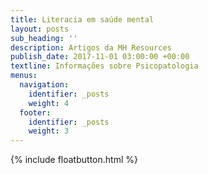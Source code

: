 ```yaml
---
title: Literacia em saúde mental
layout: posts
sub_heading: ''
description: Artigos da MH Resources
publish_date: 2017-11-01 03:00:00 +00:00
textline: Informações sobre Psicopatologia
menus:
  navigation:
    identifier: _posts
    weight: 4
  footer:
    identifier: _posts
    weight: 3
---
```


{% include floatbutton.html %}
